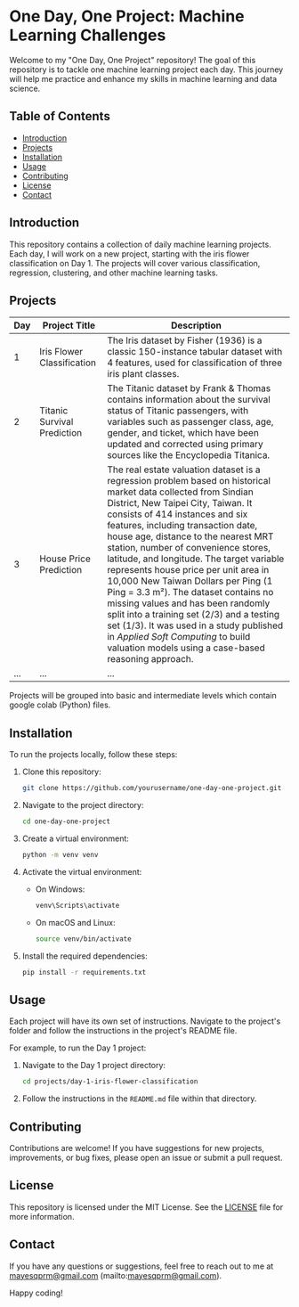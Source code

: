 # One Day, One Project: Machine Learning Challenges

Welcome to my "One Day, One Project" repository! The goal of this repository is to tackle one machine learning project each day. This journey will help me practice and enhance my skills in machine learning and data science.

## Table of Contents

- [Introduction](#introduction)
- [Projects](#projects)
- [Installation](#installation)
- [Usage](#usage)
- [Contributing](#contributing)
- [License](#license)
- [Contact](#contact)

## Introduction

This repository contains a collection of daily machine learning projects. Each day, I will work on a new project, starting with the iris flower classification on Day 1. The projects will cover various classification, regression, clustering, and other machine learning tasks.

## Projects

| Day | Project Title                     | Description                                                                                                                                                    |
|-----|-----------------------------------|----------------------------------------------------------------------------------------------------------------------------------------------------------------|
| 1   | Iris Flower Classification        | The Iris dataset by Fisher (1936) is a classic 150-instance tabular dataset with 4 features, used for classification of three iris plant classes.              |
| 2   | Titanic Survival Prediction       | The Titanic dataset by Frank & Thomas contains information about the survival status of Titanic passengers, with variables such as passenger class, age, gender, and ticket, which have been updated and corrected using primary sources like the Encyclopedia Titanica.                          |
| 3   | House Price Prediction                  | The real estate valuation dataset is a regression problem based on historical market data collected from Sindian District, New Taipei City, Taiwan. It consists of 414 instances and six features, including transaction date, house age, distance to the nearest MRT station, number of convenience stores, latitude, and longitude. The target variable represents house price per unit area in 10,000 New Taiwan Dollars per Ping (1 Ping = 3.3 m²). The dataset contains no missing values and has been randomly split into a training set (2/3) and a testing set (1/3). It was used in a study published in *Applied Soft Computing* to build valuation models using a case-based reasoning approach.                          |
| ... | ...                               | ...                                                          |

Projects will be grouped into basic and intermediate levels which contain google colab (Python) files.

## Installation

To run the projects locally, follow these steps:

1. Clone this repository:
    ```bash
    git clone https://github.com/yourusername/one-day-one-project.git
    ```

2. Navigate to the project directory:
    ```bash
    cd one-day-one-project
    ```

3. Create a virtual environment:
    ```bash
    python -m venv venv
    ```

4. Activate the virtual environment:

    - On Windows:
      ```bash
      venv\Scripts\activate
      ```
    - On macOS and Linux:
      ```bash
      source venv/bin/activate
      ```

5. Install the required dependencies:
    ```bash
    pip install -r requirements.txt
    ```

## Usage

Each project will have its own set of instructions. Navigate to the project's folder and follow the instructions in the project's README file.

For example, to run the Day 1 project:

1. Navigate to the Day 1 project directory:
    ```bash
    cd projects/day-1-iris-flower-classification
    ```

2. Follow the instructions in the `README.md` file within that directory.

## Contributing

Contributions are welcome! If you have suggestions for new projects, improvements, or bug fixes, please open an issue or submit a pull request.

## License

This repository is licensed under the MIT License. See the [LICENSE](LICENSE) file for more information.

## Contact

If you have any questions or suggestions, feel free to reach out to me at mayesqprm@gmail.com (mailto:mayesqprm@gmail.com).

Happy coding!

